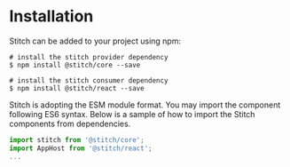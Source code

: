 # Installation

Stitch can be added to your project using npm:

```
# install the stitch provider dependency 
$ npm install @stitch/core --save

# install the stitch consumer dependency
$ npm install @stitch/react --save
```

Stitch is adopting the ESM module format. You may import the component following ES6 syntax. Below is a sample of how to import the Stitch components from dependencies.

```javascript
import stitch from '@stitch/core';
import AppHost from '@stitch/react';
...
```
